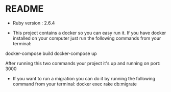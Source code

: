 # README

* Ruby version : 2.6.4

* This project contains a docker so you can easy run it. 
If you have docker installed on your computer just run the following commands from your terminal: 

docker-compose build
docker-compose up 

After running this two commands your project it's up and running on port: 3000

* If you want to run a migration you can do it by running the following command from your terminal:
docker exec <container> rake db:migrate
